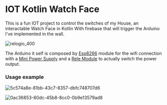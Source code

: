 # IOT Kotlin Watch Face

This is a fun IOT project to control the switches of my House, an interactable Watch Face in Kotlin With firebase that will trigger the Arduino I've implemented in the wall.

![relogio_400](https://user-images.githubusercontent.com/7622553/107125273-9be0b280-6887-11eb-9121-d40a75f57055.png)

The Arduino it self is composed by [Esp8266](https://produto.mercadolivre.com.br/MLB-1458485896-esp-01-esp8266-placa-interface-serial-wifi-wireless-_JM#position=2&type=item&tracking_id=4c18490d-ed36-49a5-a04c-bc25d63697bb) module for the wifi connection with a [Mini Power Supply](https://produto.mercadolivre.com.br/MLB-1522964843-arduino-mini-fonte-esp8266-esp32-ac-dc-5v-12v-step-down-_JM) and a [Rele Module](https://produto.mercadolivre.com.br/MLB-1075295005-modulo-rele-wi-fi-esp8266-v40-com-esp-01-_JM) to actually switch the power output.

### Usage example
![5c574a8e-81bb-43c7-8357-dbfc748707d6](https://user-images.githubusercontent.com/7622553/107124872-fa586180-6884-11eb-8bb4-08cda4b1efc7.gif)

![0ac36853-60dc-45b8-8cc0-0b9e13579ad8](https://user-images.githubusercontent.com/7622553/107124937-6aff7e00-6885-11eb-929b-6575a8209c43.gif)